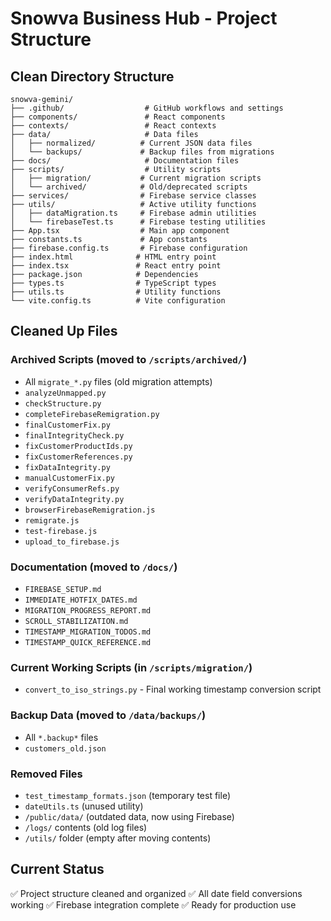 # Snowva Business Hub - Project Structure

## Clean Directory Structure

```
snowva-gemini/
├── .github/                  # GitHub workflows and settings
├── components/               # React components
├── contexts/                 # React contexts
├── data/                     # Data files
│   ├── normalized/          # Current JSON data files
│   └── backups/             # Backup files from migrations
├── docs/                     # Documentation files
├── scripts/                  # Utility scripts
│   ├── migration/           # Current migration scripts
│   └── archived/            # Old/deprecated scripts
├── services/                # Firebase service classes
├── utils/                   # Active utility functions
│   ├── dataMigration.ts     # Firebase admin utilities
│   └── firebaseTest.ts      # Firebase testing utilities
├── App.tsx                  # Main app component
├── constants.ts             # App constants
├── firebase.config.ts       # Firebase configuration
├── index.html              # HTML entry point
├── index.tsx               # React entry point
├── package.json            # Dependencies
├── types.ts                # TypeScript types
├── utils.ts                # Utility functions
└── vite.config.ts          # Vite configuration
```

## Cleaned Up Files

### Archived Scripts (moved to `/scripts/archived/`)
- All `migrate_*.py` files (old migration attempts)
- `analyzeUnmapped.py`
- `checkStructure.py`
- `completeFirebaseRemigration.py`
- `finalCustomerFix.py`
- `finalIntegrityCheck.py`
- `fixCustomerProductIds.py`
- `fixCustomerReferences.py`
- `fixDataIntegrity.py`
- `manualCustomerFix.py`
- `verifyConsumerRefs.py`
- `verifyDataIntegrity.py`
- `browserFirebaseRemigration.js`
- `remigrate.js`
- `test-firebase.js`
- `upload_to_firebase.js`


### Documentation (moved to `/docs/`)
- `FIREBASE_SETUP.md`
- `IMMEDIATE_HOTFIX_DATES.md`
- `MIGRATION_PROGRESS_REPORT.md`
- `SCROLL_STABILIZATION.md`
- `TIMESTAMP_MIGRATION_TODOS.md`
- `TIMESTAMP_QUICK_REFERENCE.md`

### Current Working Scripts (in `/scripts/migration/`)
- `convert_to_iso_strings.py` - Final working timestamp conversion script

### Backup Data (moved to `/data/backups/`)
- All `*.backup*` files
- `customers_old.json`

### Removed Files
- `test_timestamp_formats.json` (temporary test file)
- `dateUtils.ts` (unused utility)
- `/public/data/` (outdated data, now using Firebase)
- `/logs/` contents (old log files)
- `/utils/` folder (empty after moving contents)

## Current Status
✅ Project structure cleaned and organized
✅ All date field conversions working
✅ Firebase integration complete
✅ Ready for production use